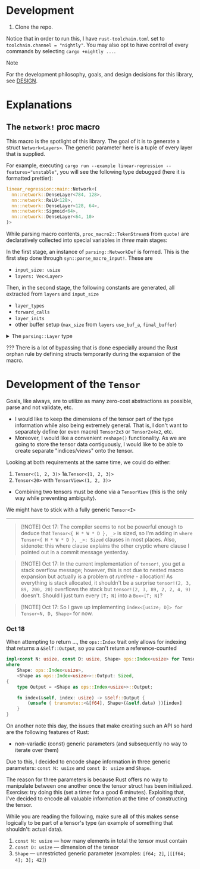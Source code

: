 # Development

1. Clone the repo.

Notice that in order to run this, I have `rust-toolchain.toml` set to `toolchain.channel = "nightly"`. You may also opt to have control of every commands by selecting `cargo +nightly ...`.


> [!NOTE]
> For the development philosophy, goals, and design decisions for this library, see [DESIGN](DESIGN.md).

# Explanations

## The `network!` proc macro

This macro is the spotlight of this library. The goal of it is to generate a struct `Network<Layers>`. The generic parameter here is a tuple of every layer that is supplied.

For example, executing `cargo run --example linear-regression --features="unstable"`, you will see the following type debugged (here it is formatted prettier):

```rs
linear_regression::main::Network<(
  nn::network::DenseLayer<784, 128>,
  nn::network::ReLU<128>,
  nn::network::DenseLayer<128, 64>,
  nn::network::Sigmoid<64>,
  nn::network::DenseLayer<64, 10>
)>
```

While parsing macro contents, `proc_macro2::TokenStream`s from `quote!` are declaratively collected into special variables in *three* main stages:

In the first stage, an instance of `parsing::NetworkDef` is formed. This is the first step done through `syn::parse_macro_input!`. These are
- `input_size: usize`
- `layers: Vec<Layer>`

Then, in the second stage, the following constants are generated, all extracted from `layers` and `input_size`
- `layer_types`
- `forward_calls`
- `layer_inits`
- other buffer setup (`max_size` from `layers` `use_buf_a`, `final_buffer`)

<details>
  <summary>The <code>parsing::Layer</code> type</summary>
  
  An enum defined as
  
  ```rs
    pub enum Layer {
      Conv {
          /// Number of output channels/features in the output. Alternatively, this may be interpreted as the number of filters in the convolutional layer.
          out_channels: usize,
          kernel: usize,
          stride: usize,
          padding: usize,
      },
      Dense(usize),
      ReLU,
      Sigmoid,
  }
  ```
</details>

??? There is a lot of bypassing that is done especially around the Rust orphan rule by defining structs temporarily during the expansion of the macro.

# Development of the `Tensor`
Goals, like always, are to utilize as many zero-cost abstractions as possible, parse and not validate, etc.

- I would like to keep the dimensions of the tensor part of the type information while also being extremely general. That is, I don't want to separately define (or even macro) `Tensor2x3` or `Tensor2x4x2`, etc. 
- Moreover, I would like a convenient `reshape()` functionality. As we are going to store the tensor data contiguously, I would like to be able to create separate "indices/views" onto the tensor.

Looking at both requirements at the same time, we could do either:

1. `Tensor<(1, 2, 3)>`
1a.`Tensor<[1, 2, 3]>` 
2. `Tensor<20>` with `TensorView<(1, 2, 3)>`
  - Combining two tensors must be done via a `TensorView` (this is the only way while preventing ambiguity).

We might have to stick with a fully generic `Tensor<I>`

---

>[!NOTE] Oct 17: The compiler seems to not be powerful enough to deduce that `Tensor<{ H * W * D }, _>` is sized, so I'm adding in `where Tensor<{ H * W * D }, _>: Sized` clauses in most places. Also, sidenote: this where clause explains the other cryptic where clause I pointed out in a commit message yesterday.

>[!NOTE] Oct 17: In the current implementation of `tensor!`, you get a stack overflow message; however, this is not due to nested macro expansion but actually is a problem _at runtime_ - allocation! As everything is stack allocated, it shouldn't be a surprise `tensor!(2, 3, 89, 200, 20)` overflows the stack but `tensor!(2, 3, 89, 2, 2, 4, 9)` doesn't. Should I just turn every `[T; N]` into a `Box<[T; N]`?

>[!NOTE] Oct 17: So I gave up implementing `Index<[usize; D]> for Tensor<N, D, Shape>` for now.



### Oct 18
When attempting to return ..., the `ops::Index` trait only allows for indexing that returns a `&Self::Output`, so you can't return a reference-counted

```rs
impl<const N: usize, const D: usize, Shape> ops::Index<usize> for Tensor<N, D, Shape>
where
    Shape: ops::Index<usize>,
    <Shape as ops::Index<usize>>::Output: Sized,
{
    type Output = <Shape as ops::Index<usize>>::Output;

    fn index(&self, index: usize) -> &Self::Output {
        (unsafe { transmute::<&[f64], Shape>(&self.data) })[index]
    }
}
```

On another note this day, the issues that make creating such an API so hard are the following features of Rust:

- non-variadic (const) generic parameters (and subsequently no way to iterate over them)

Due to this, I decided to encode shape information in three generic parameters: `const N: usize` and `const D: usize` and `Shape`.

The reason for three parameters is because Rust offers no way to manipulate between one another once the tensor struct has been initialized. Exercise: try doing this (set a timer for a good 6 minutes). Exploiting that, I've decided to encode all valuable information at the time of constructing the tensor.

While you are reading the following, make sure all of this makes sense logically to be part of a tensor's type (an example of something that shouldn't: actual data).

1. `const N: usize` — how many elements in total the tensor must contain
2. `const D: usize` — dimension of the tensor
3. `Shape` — unrestricted generic parameter (examples: `[f64; 2]`, `[[[f64; 4]; 3]; 42]`)

